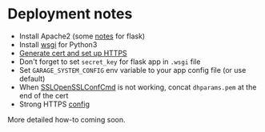 # Deployment notes

* Install Apache2 (some [notes](http://flask.pocoo.org/docs/0.12/deploying/mod_wsgi/) for flask)
* Install [wsgi](https://stackoverflow.com/questions/19344252/how-to-install-configure-mod-wsgi-for-py) for Python3
* [Generate cert and set up HTTPS](https://www.digitalocean.com/community/tutorials/how-to-create-a-self-signed-ssl-certificate-for-apache-in-ubuntu-16-04)
* Don't forget to set `secret_key` for flask app in `.wsgi` file
* Set `GARAGE_SYSTEM_CONFIG` env variable to your app config file (or use default)
* When [SSLOpenSSLConfCmd](https://serverfault.com/questions/698093/invalid-command-sslopensslconfcmd-perhaps-misspelled-or-defined-by-a-module-n) is not working, concat `dhparams.pem` at the end of the cert
* Strong HTTPS [config](https://raymii.org/s/tutorials/Strong_SSL_Security_On_Apache2.html)

More detailed how-to coming soon.

